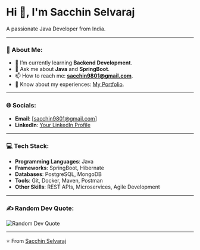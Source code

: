 # Hi 👋, I'm Sacchin Selvaraj

A passionate Java Developer from India.

---

### 💫 About Me:
- 🌱 I’m currently learning **Backend Development**.
- 💬 Ask me about **Java** and **SpringBoot**.
- 📫 How to reach me: **sacchin9801@gmail.com**.
- 📄 Know about my experiences: [My Portfolio](https://sharespace01.netlify.app/).

---

### 🌐 Socials:
- **Email**: [sacchin9801@gmail.com]
- **LinkedIn**: [Your LinkedIn Profile](https://www.linkedin.com/in/sacchin/)

---

### 💻 Tech Stack:
- **Programming Languages**: Java
- **Frameworks**: SpringBoot, Hibernate
- **Databases**: PostgreSQL, MongoDB
- **Tools**: Git, Docker, Maven, Postman
- **Other Skills**: REST APIs, Microservices, Agile Development

---

### ✍️ Random Dev Quote:
![Random Dev Quote](https://quotes-github-readme.vercel.app/api?type=horizontal&theme=radical)

---

⭐️ From [Sacchin Selvaraj](https://github.com/Sacchin-Selvaraj)
